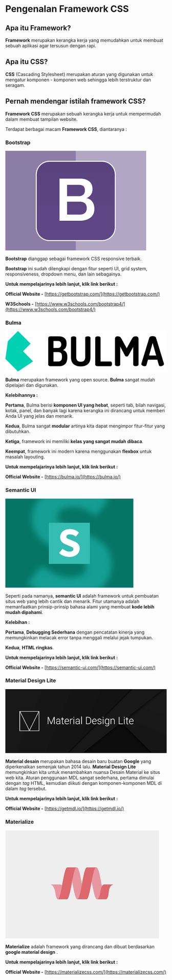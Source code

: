 # Pengenalan Framework CSS

## Apa itu Framework?

**Framework** merupakan kerangka kerja yang memudahkan untuk membuat sebuah aplikasi agar tersusun dengan rapi.

## Apa itu CSS?

**CSS** (Cascading Stylesheet) merupakan aturan yang digunakan untuk mengatur komponen - komponen web sehingga lebih terstruktur dan seragam.

## Pernah mendengar istilah framework CSS?

**Framework CSS** merupakan sebuah kerangka kerja untuk mempermudah dalam membuat tampilan website.

Terdapat berbagai macam **Framework CSS**, diantaranya :

### Bootstrap

![bootstrap-logo](bootstrap-logo.png)

**Bootstrap** dianggap sebagai framework CSS responsive terbaik. 

**Bootstrap** ini sudah dilengkapi dengan fitur seperti UI, grid system, responsiveness, dropdown menu, dan lain sebagainya.

**Untuk mempelajarinya lebih lanjut, klik link berikut :**

**Official Website -** [https://getbootstrap.com/](https://getbootstrap.com/)

**W3Schools -** [https://www.w3schools.com/bootstrap4/](https://www.w3schools.com/bootstrap4/)

### Bulma

![logo-bulma](logo-bulma.png)

**Bulma** merupakan framework yang open source. **Bulma** sangat mudah dipelajari dan digunakan.

**Kelebihannya :**

**Pertama**, Bulma berisi **komponen UI yang hebat**, seperti tab, bilah navigasi, kotak, panel, dan banyak lagi karena kerangka ini dirancang untuk memberi Anda UI yang jelas dan menarik.

**Kedua**, Bulma sangat **modular** artinya kita dapat mengimpor fitur-fitur yang dibutuhkan.

**Ketiga**, framework ini memiliki **kelas yang sangat mudah dibaca**.

**Keempat**, framework ini modern karena menggunakan **flexbox** untuk masalah layouting.

**Untuk mempelajarinya lebih lanjut, klik link berikut :**

**Official Website -** [https://bulma.io/](https://bulma.io/)

### Semantic UI

![logo-semantic-ui](semantic-ui.jpg)

Seperti pada namanya, **semantic UI** adalah framework untuk pembuatan situs web yang lebih cantik dan menarik. Fitur utamanya adalah memanfaatkan prinsip-prinsip bahasa alami yang membuat **kode lebih mudah dipahami**.

**Kelebihan :**

**Pertama**, **Debugging Sederhana** dengan pencatatan kinerja yang memungkinkan melacak error tanpa menggali melalui jejak tumpukan.

**Kedua**, **HTML ringkas**.

**Untuk mempelajarinya lebih lanjut, klik link berikut :**

**​Official Website -** [https://semantic-ui.com/](https://semantic-ui.com/)

### Material Design Lite

![logo-mdl](logo-mdl.png)

**Material desain** merupakan bahasa desain baru buatan **Google** yang diperkenalkan semenjak tahun 2014 lalu. **Material Design Lite** memungkinkan kita untuk menambahkan nuansa Desain Material ke situs web kita. Aturan penggunaan MDL sangat sederhana, pertama dimulai dengan *tag* HTML, kemudian diikuti dengan komponen-komponen MDL di dalam *tag* tersebut.

**Untuk mempelajarinya lebih lanjut, klik link berikut :**

**Official Website -** [https://getmdl.io/](https://getmdl.io/)

### Materialize

![logo-materialize](logo-materialize.png)

**Materialize** adalah framework yang dirancang dan dibuat berdasarkan **google material design** .

**Untuk mempelajarinya lebih lanjut, klik link berikut :**

**Official Website -** [https://materializecss.com/](https://materializecss.com/)
